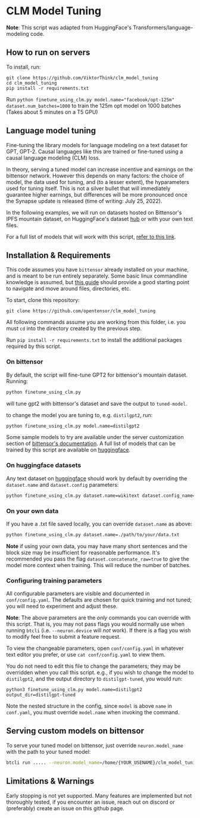 # CLM Model Tuning

<!---
Copyright 2020 The OpenTensor Team. All rights reserved.

Licensed under the Apache License, Version 2.0 (the "License");
you may not use this file except in compliance with the License.
You may obtain a copy of the License at

    http://www.apache.org/licenses/LICENSE-2.0

Unless required by applicable law or agreed to in writing, software
distributed under the License is distributed on an "AS IS" BASIS,
WITHOUT WARRANTIES OR CONDITIONS OF ANY KIND, either express or implied.
See the License for the specific language governing permissions and
limitations under the License.
-->

**Note**: This script was adapted from HuggingFace's Transformers/language-modeling code.

## How to run on servers

To install, run:
```
git clone https://github.com/ViktorThink/clm_model_tuning
cd clm_model_tuning
pip install -r requirements.txt
```


Run `python finetune_using_clm.py model.name="facebook/opt-125m" dataset.num_batches=1000` to train the 125m opt model on 1000 batches (Takes about 5 minutes on a T5 GPU)

## Language model tuning

Fine-tuning the library models for language modeling on a text dataset 
for GPT, GPT-2. Causal languages like this are trained or fine-tuned using a causal language 
modeling (CLM) loss.

In theory, serving a tuned model can increase incentive and earnings on the bittensor network.
However this depends on many factors: the choice of model, the data used
for tuning, and (to a lesser extent), the hyparameters used for tuning itself. This is not a silver
bullet that will immediately guarantee higher earnings, but differences will be more pronounced
once the Synapse update is released (time of writing: July 25, 2022).


In the following examples, we will run on datasets hosted on Bittensor's IPFS mountain dataset, 
on HuggingFace's dataset [hub](https://huggingface.co/datasets) or with your own text files.

For a full list of models that will work with this script, 
[refer to this link](https://huggingface.co/models?filter=text-generation).


## Installation & Requirements
This code assumes you have `bittensor` already installed on your machine, and is meant to be
run entirely separately. Some basic linux commandline knowledge is assumed, but 
[this guide](https://ubuntu.com/tutorials/command-line-for-beginners) should provide a good starting
point to navigate and move around files, directories, etc.

To start, clone this repository:
```commandline
git clone https://github.com/opentensor/clm_model_tuning 
```

All following commands assume you are working from this folder, i.e. you must `cd` into the directory
created by the previous step.

Run ```pip install -r requirements.txt``` to install the additional packages required by this script.

### On bittensor

By default, the script will fine-tune GPT2 for bittensor's mountain dataset. Running:
```bash
python finetune_using_clm.py
```
will tune gpt2 with bittensor's dataset and save the output to `tuned-model`.

to change the model you are tuning to, e.g. `distilgpt2`, run:
```bash
python finetune_using_clm.py model.name=distilgpt2
```

Some sample models to try are available under the server customization section of 
[bittensor's documentation](https://docs.bittensor.com). A full list of models that can be trained by this
script are available on [huggingface](https://huggingface.co/models?filter=text-generation).

### On huggingface datasets

Any text dataset on [huggingface](https://huggingface.co/datasets) should work by default by
overriding the `dataset.name` and `dataset.config` parameters:

```bash
python finetune_using_clm.py dataset.name=wikitext dataset.config_name=wikitext-103-v1
```

### On your own data

If you have a .txt file saved locally, you can override `dataset.name` as above:
```bash
python finetune_using_clm.py dataset.name=./path/to/your/data.txt
```

**Note** if using your own data, you may have many short sentences and the block size may be 
insufficient for reasonable performance. It's recommended you pass the flag
`dataset.concatenate_raw=true` to give the model more context when training. This will reduce
the number of batches.

### Configuring training parameters

All configurable parameters are visible and documented in `conf/config.yaml`. 
The defaults are chosen for quick training and not tuned; you will need to experiment and adjust 
these.

**Note**: The above parameters are the *only* commands you can override with this script. That is,
you may not pass flags you would normally use when running `btcli` (i.e. `--neuron.device` will *not* work).
If there is a flag you wish to modify feel free to submit a feature request.

To view the changeable parameters, open `conf/config.yaml` in whatever text editor you prefer, or
use `cat conf/config.yaml` to view them.

You do not need to edit this file to change the parameters; they may be overridden when you call this
script. e.g., if you wish to change the model to `distilgpt2`, and the output directory to `distilgpt-tuned`, you would run:
```commandline
python3 finetune_using_clm.py model.name=distilgpt2 output_dir=distilgpt-tuned
```

Note the nested structure in the config, since `model` is above `name` in `conf.yaml`, you must override
`model.name` when invoking the command.


## Serving custom models on bittensor

To serve your tuned model on bittensor, just override `neuron.model_name` with the path to your 
tuned model:
```bash
btcli run ..... --neuron.model_name=/home/{YOUR_USENAME}/clm_model_tuning/tuned-model
```

## Limitations & Warnings

Early stopping is not yet supported. Many features are implemented but not thoroughly tested, if
you encounter an issue, reach out on discord or (preferably) create an issue on this github page.